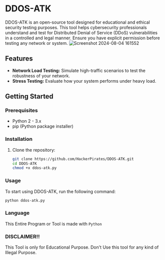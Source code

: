 # DDOS-ATK

DDOS-ATK is an open-source tool designed for educational and ethical security testing purposes. This tool helps cybersecurity professionals understand and test for Distributed Denial of Service (DDoS) vulnerabilities in a controlled and legal manner. Ensure you have explicit permission before testing any network or system.
![Screenshot 2024-08-04 161552](https://github.com/user-attachments/assets/42b1f8c0-b9d3-4505-969b-d160804f8d4d)
## Features

- **Network Load Testing:** Simulate high-traffic scenarios to test the robustness of your network.
- **Stress Testing:** Evaluate how your system performs under heavy load.

## Getting Started

### Prerequisites

- Python 2 - 3.x
- pip (Python package installer)

### Installation

1. Clone the repository:
    ```sh
    git clone https://github.com/HackerPirates/DDOS-ATK.git
    cd DDOS-ATK
    chmod +x ddos-atk.py
    ```

### Usage

To start using DDOS-ATK, run the following command:

```sh
python ddos-atk.py
```

### Language

This Entire Program or Tool is made with ``Python``

### DISCLAIMER!!
This Tool is only for Educational Purpose. Don't Use this tool for any kind of Illegal Purpose.
